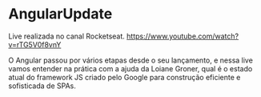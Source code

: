 # AngularUpdate

Live realizada no canal Rocketseat.
https://www.youtube.com/watch?v=rTG5V0f8vnY

O Angular passou por vários etapas desde o seu lançamento, e nessa live vamos entender na prática com a ajuda da Loiane Groner, qual é o estado atual do framework JS criado pelo Google para construção eficiente e sofisticada de SPAs.
